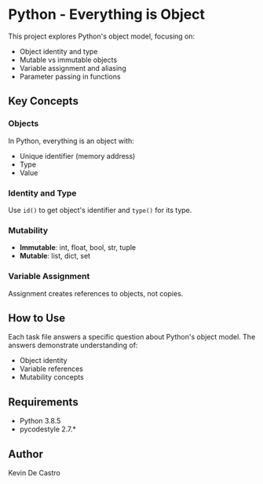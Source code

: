 # Python - Everything is Object

This project explores Python's object model, focusing on:
- Object identity and type
- Mutable vs immutable objects
- Variable assignment and aliasing
- Parameter passing in functions

## Key Concepts

### Objects
In Python, everything is an object with:
- Unique identifier (memory address)
- Type
- Value

### Identity and Type
Use `id()` to get object's identifier and `type()` for its type.

### Mutability
- **Immutable**: int, float, bool, str, tuple
- **Mutable**: list, dict, set

### Variable Assignment
Assignment creates references to objects, not copies.

## How to Use
Each task file answers a specific question about Python's object model. The answers demonstrate understanding of:
- Object identity
- Variable references
- Mutability concepts

## Requirements
- Python 3.8.5
- pycodestyle 2.7.*

## Author
Kevin De Castro